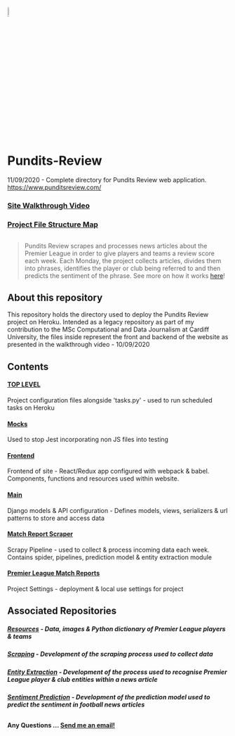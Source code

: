 <img src="https://i.ibb.co/ZXVNVY5/pr-logo-plain-opauq.png" width="7.5%" height="7.5%">

# Pundits-Review
11/09/2020 - Complete directory for Pundits Review web application. https://www.punditsreview.com/

### <a href="https://www.youtube.com/watch?v=q8o1yvzkMKY" target="_blank">Site Walkthrough Video</a>
### <a href="https://andyclarkemedia.github.io/Pundits-Review/" target="_blank">Project File Structure Map</a>
##

> Pundits Review scrapes and processes news articles about the Premier League in order to give players and teams a review score each week. Each Monday, the project collects articles, divides them into phrases, identifies the player or club being referred to and then predicts the sentiment of the phrase. See more on how it works <a href="https://www.punditsreview.com/howitworks">here</a>!

## About this repository
This repository holds the directory used to deploy the Pundits Review project on Heroku. Intended as a legacy repository as part of my contribution to the MSc Computational and Data Journalism at Cardiff University, the files inside represent the front and backend of the website as presented in the walkthrough video - 10/09/2020

## Contents

#### <a href="https://github.com/andyclarkemedia/Pundits-Review/tree/master/">TOP LEVEL</a>
Project configuration files alongside 'tasks.py' - used to run scheduled tasks on Heroku

#### <a href="https://github.com/andyclarkemedia/Pundits-Review/tree/master/__mocks__">Mocks</a>
Used to stop Jest incorporating non JS files into testing

#### <a href="https://github.com/andyclarkemedia/Pundits-Review/tree/master/frontend">Frontend</a>
Frontend of site - React/Redux app configured with webpack & babel. Components, functions and resources used within website.

#### <a href="https://github.com/andyclarkemedia/Pundits-Review/tree/master/main">Main</a>
Django models & API configuration - Defines models, views, serializers & url patterns to store and access data

#### <a href="https://github.com/andyclarkemedia/Pundits-Review/tree/master/matchreportscraper">Match Report Scraper</a>
Scrapy Pipeline - used to collect & process incoming data each week. Contains spider, pipelines, prediction model & entity extraction module 

#### <a href="https://github.com/andyclarkemedia/Pundits-Review/tree/master/premierleaguematchreports">Premier League Match Reports</a>
Project Settings - deployment & local use settings for project


## Associated Repositories

##### <a href="https://github.com/andyclarkemedia/Pundits-Review-Resources">Resources</a> - Data, images & Python dictionary of Premier League players & teams
##### <a href="https://github.com/andyclarkemedia/Pundits-Review-Scraping">Scraping</a> - Development of the scraping process used to collect data
##### <a href="https://github.com/andyclarkemedia/Pundits-Review-Entity-Extraction">Entity Extraction</a> - Development of the process used to recognise Premier League player & club entities within a news article
##### <a href="https://github.com/andyclarkemedia/Pundits-Review-Sentiment-Prediction">Sentiment Prediction</a> - Development of the prediction model used to predict the sentiment in football news articles 

##
#### Any Questions ... <a target="_blank" href="mailto:clarkeAJ3@cardiff.ac.uk">Send me an email!</a>
